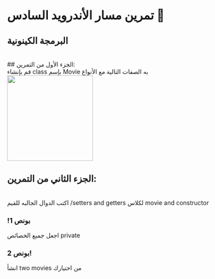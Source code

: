 <div dir="rlt">
  
#   تمرين مسار الأندرويد السادس 💚
## البرمجة الكينونية
<br>
## الجزء الأول من التمرين:
<br> 
قم بإنشاء class بإسم Movie به الصفات التالية مع الأنواع
<br>
<img src = "https://media.discordapp.net/attachments/742407473687822377/759070186706829382/unknown.png" width = "200 px" margin="auto"/>

## الجزء الثاني من التمرين:
<br>
اكتب الدوال الجالبه للقيم /setters and getters لكلاس movie and constructor

### !1 بونص 
 اجعل جميع الخصائص private 
### بونص 2!
انشأ two movies من اختيارك
</div>


